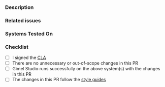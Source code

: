 <!-- Add a description -->
### Description

<!-- List any related issues (if applicable) -->
### Related issues

<!-- List the systems you have tested this PR on (e.g: Windows 10, Ubuntu 20 LTS, etc) -->
### Systems Tested On

<!-- A couple of things to check -->
### Checklist
- [ ] I signed the [CLA](https://cla-assistant.io/GimelStudio/GimelStudio)
- [ ] There are no unnecessary or out-of-scope changes in this PR
- [ ] Gimel Studio runs successfully on the above system(s) with the changes in this PR
- [ ] The changes in this PR follow the [style guides](https://github.com/GimelStudio/GimelStudio/blob/master/CONTRIBUTING.md#styleguides)
